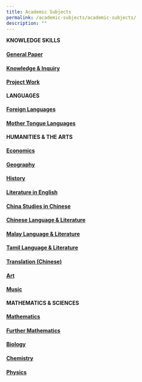 ```yaml
---
title: Academic Subjects
permalink: /academic-subjects/academic-subjects/
description: ""
---
```

**KNOWLEDGE SKILLS**

<h4><a href="link">General Paper</a></h4>
<a href="link"><h4>Knowledge & Inquiry</h4></a>
<a href="link"><h4>Project Work</h4></a>


**LANGUAGES**

<a href="link"><h4>Foreign Languages</h4></a>
<a href="link"><h4>Mother Tongue Languages</h4></a>


**HUMANITIES & THE ARTS**

<a href="link"><h4>Economics</h4></a>
<a href="link"><h4>Geography</h4></a>
<a href="link"><h4>History</h4></a>
<a href="link"><h4>Literature in English</h4></a>
<a href="link"><h4>China Studies in Chinese</h4></a>
<a href="link"><h4>Chinese Language & Literature</h4></a>
<a href="link"><h4>Malay Language & Literature</h4></a>
<a href="link"><h4>Tamil Language & Literature</h4></a>
<a href="link"><h4>Translation (Chinese)</h4></a>
<a href="link"><h4>Art</h4></a>
<a href="link"><h4>Music</h4></a>

**MATHEMATICS & SCIENCES**

<a href="/academic-subjects/Mathematics-and-Sciences/mathematics/"><h4>Mathematics</h4></a>
<a href="/academic-subjects/Mathematics-and-Sciences/further-mathematics/"><h4>Further Mathematics</h4></a>
<a href="/academic-subjects/Mathematics-and-Sciences/biology/"><h4>Biology</h4></a>
<a href="/academic-subjects/Mathematics-and-Sciences/chemistry/"><h4>Chemistry</h4></a>
<a href="/academic-subjects/Mathematics-and-Sciences/physics/"><h4>Physics</h4></a>